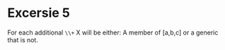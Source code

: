 # Excersie 5
For each additional ```\\+``` X will be either: A member of [a,b,c] or a generic that is not.